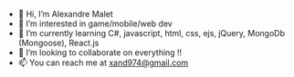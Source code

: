 - 👋 Hi, I’m Alexandre Malet
- 👀 I’m interested in game/mobile/web dev
- 🌱 I’m currently learning C#, javascript, html, css, ejs, jQuery, MongoDb (Mongoose), React.js
- 💞️ I’m looking to collaborate on everything !!
- 📫 You can reach me at xand974@gmail.com

<!---
xand974/xand974 is a ✨ special ✨ repository because its `README.md` (this file) appears on your GitHub profile.
You can click the Preview link to take a look at your changes.
--->
